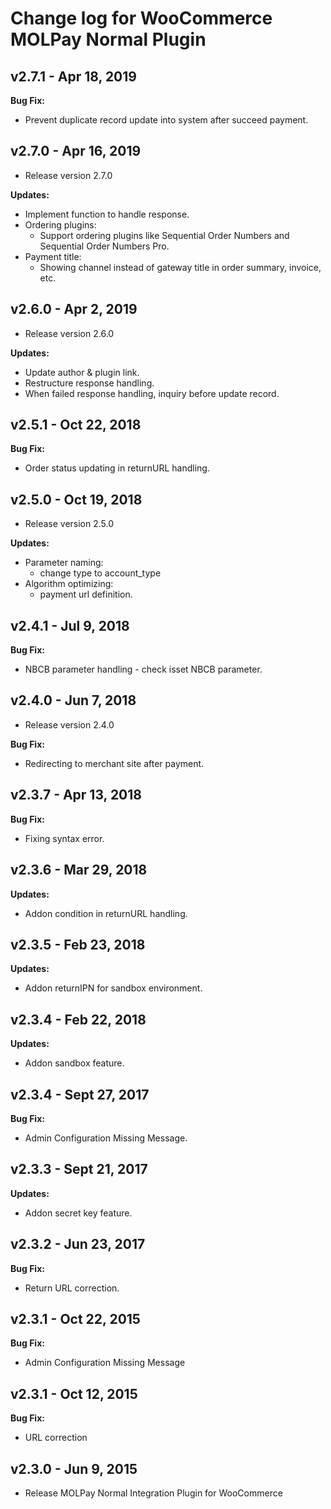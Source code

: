 # Change log for WooCommerce MOLPay Normal Plugin

## v2.7.1 - Apr 18, 2019

**Bug Fix:**

- Prevent duplicate record update into system after succeed payment.

## v2.7.0 - Apr 16, 2019

- Release version 2.7.0

**Updates:**

- Implement function to handle response.
- Ordering plugins:
  - Support ordering plugins like Sequential Order Numbers and Sequential Order Numbers Pro.
- Payment title:
  - Showing channel instead of gateway title in order summary, invoice, etc.

## v2.6.0 - Apr 2, 2019

- Release version 2.6.0

**Updates:**

- Update author & plugin link.
- Restructure response handling.
- When failed response handling, inquiry before update record.

## v2.5.1 - Oct 22, 2018

**Bug Fix:**

- Order status updating in returnURL handling.

## v2.5.0 - Oct 19, 2018

- Release version 2.5.0

**Updates:**

- Parameter naming:
  - change type to account_type
- Algorithm optimizing:
  - payment url definition.

## v2.4.1 - Jul 9, 2018

**Bug Fix:**

- NBCB parameter handling - check isset NBCB parameter.

## v2.4.0 - Jun 7, 2018

- Release version 2.4.0

**Bug Fix:**

- Redirecting to merchant site after payment.

## v2.3.7 - Apr 13, 2018

**Bug Fix:**

- Fixing syntax error.

## v2.3.6 - Mar 29, 2018

**Updates:**

- Addon condition in returnURL handling.

## v2.3.5 - Feb 23, 2018

**Updates:**

- Addon returnIPN for sandbox environment.

## v2.3.4 - Feb 22, 2018

**Updates:**

- Addon sandbox feature.

## v2.3.4 - Sept 27, 2017

**Bug Fix:**

- Admin Configuration Missing Message.

## v2.3.3 - Sept 21, 2017

**Updates:**

- Addon secret key feature.

## v2.3.2 - Jun 23, 2017

**Bug Fix:**

- Return URL correction.

## v2.3.1 - Oct 22, 2015

**Bug Fix:**

- Admin Configuration Missing Message

## v2.3.1 - Oct 12, 2015

**Bug Fix:**

- URL correction

## v2.3.0 - Jun 9, 2015

- Release MOLPay Normal Integration Plugin for WooCommerce